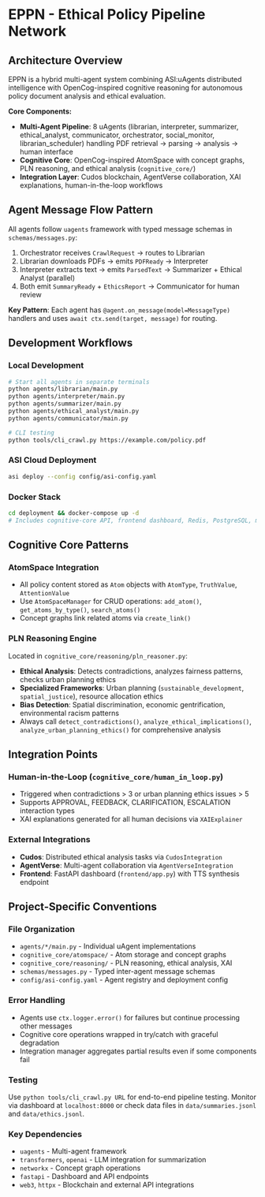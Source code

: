 # EPPN - Ethical Policy Pipeline Network

## Architecture Overview

EPPN is a hybrid multi-agent system combining ASI:uAgents distributed intelligence with OpenCog-inspired cognitive reasoning for autonomous policy document analysis and ethical evaluation.

**Core Components:**
- **Multi-Agent Pipeline**: 8 uAgents (librarian, interpreter, summarizer, ethical_analyst, communicator, orchestrator, social_monitor, librarian_scheduler) handling PDF retrieval → parsing → analysis → human interface
- **Cognitive Core**: OpenCog-inspired AtomSpace with concept graphs, PLN reasoning, and ethical analysis (`cognitive_core/`)
- **Integration Layer**: Cudos blockchain, AgentVerse collaboration, XAI explanations, human-in-the-loop workflows

## Agent Message Flow Pattern

All agents follow `uagents` framework with typed message schemas in `schemas/messages.py`:
1. Orchestrator receives `CrawlRequest` → routes to Librarian
2. Librarian downloads PDFs → emits `PDFReady` → Interpreter
3. Interpreter extracts text → emits `ParsedText` → Summarizer + Ethical Analyst (parallel)
4. Both emit `SummaryReady` + `EthicsReport` → Communicator for human review

**Key Pattern**: Each agent has `@agent.on_message(model=MessageType)` handlers and uses `await ctx.send(target, message)` for routing.

## Development Workflows

### Local Development
```bash
# Start all agents in separate terminals
python agents/librarian/main.py
python agents/interpreter/main.py  
python agents/summarizer/main.py
python agents/ethical_analyst/main.py
python agents/communicator/main.py

# CLI testing
python tools/cli_crawl.py https://example.com/policy.pdf
```

### ASI Cloud Deployment
```bash
asi deploy --config config/asi-config.yaml
```

### Docker Stack
```bash
cd deployment && docker-compose up -d
# Includes cognitive-core API, frontend dashboard, Redis, PostgreSQL, monitoring
```

## Cognitive Core Patterns

### AtomSpace Integration
- All policy content stored as `Atom` objects with `AtomType`, `TruthValue`, `AttentionValue`
- Use `AtomSpaceManager` for CRUD operations: `add_atom()`, `get_atoms_by_type()`, `search_atoms()`
- Concept graphs link related atoms via `create_link()`

### PLN Reasoning Engine
Located in `cognitive_core/reasoning/pln_reasoner.py`:
- **Ethical Analysis**: Detects contradictions, analyzes fairness patterns, checks urban planning ethics
- **Specialized Frameworks**: Urban planning (`sustainable_development`, `spatial_justice`), resource allocation ethics
- **Bias Detection**: Spatial discrimination, economic gentrification, environmental racism patterns
- Always call `detect_contradictions()`, `analyze_ethical_implications()`, `analyze_urban_planning_ethics()` for comprehensive analysis

## Integration Points

### Human-in-the-Loop (`cognitive_core/human_in_loop.py`)
- Triggered when contradictions > 3 or urban planning ethics issues > 5
- Supports APPROVAL, FEEDBACK, CLARIFICATION, ESCALATION interaction types
- XAI explanations generated for all human decisions via `XAIExplainer`

### External Integrations
- **Cudos**: Distributed ethical analysis tasks via `CudosIntegration`
- **AgentVerse**: Multi-agent collaboration via `AgentVerseIntegration` 
- **Frontend**: FastAPI dashboard (`frontend/app.py`) with TTS synthesis endpoint

## Project-Specific Conventions

### File Organization
- `agents/*/main.py` - Individual uAgent implementations
- `cognitive_core/atomspace/` - Atom storage and concept graphs  
- `cognitive_core/reasoning/` - PLN reasoning, ethical analysis, XAI
- `schemas/messages.py` - Typed inter-agent message schemas
- `config/asi-config.yaml` - Agent registry and deployment config

### Error Handling
- Agents use `ctx.logger.error()` for failures but continue processing other messages
- Cognitive core operations wrapped in try/catch with graceful degradation
- Integration manager aggregates partial results even if some components fail

### Testing
Use `python tools/cli_crawl.py URL` for end-to-end pipeline testing. Monitor via dashboard at `localhost:8000` or check data files in `data/summaries.jsonl` and `data/ethics.jsonl`.

### Key Dependencies
- `uagents` - Multi-agent framework
- `transformers`, `openai` - LLM integration for summarization
- `networkx` - Concept graph operations
- `fastapi` - Dashboard and API endpoints
- `web3`, `httpx` - Blockchain and external API integrations